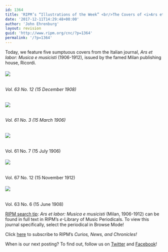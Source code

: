 ```yaml
---
id: 1364
title: 'RIPM’s “Illustrations of the Week” <br/>The Covers of <i>Ars et labor</i>'
date: '2017-12-11T14:29:48+00:00'
author: 'John Ehrenburg'
layout: revision
guid: 'http://www.ripm.org/cnc/?p=1364'
permalink: '/?p=1364'
---
```


Today, we feature five sumptuous covers from the Italian journal, *Ars et labor: Musica e musicisti* (1906-1912)*,* issued by the famed Milan publishing house, Ricordi.

###### ![](http://www.ripm.org/cnc/wp-content/uploads/2017/12/16-Ars-et-labor.jpg)

###### Vol. 63 No. 12 (15 December 1908)

###### ![](http://www.ripm.org/cnc/wp-content/uploads/2017/12/18-Ars-et-labor.jpg)

###### Vol. 61 No. 3 (15 March 1906)

###### ![](http://www.ripm.org/cnc/wp-content/uploads/2017/12/17-Ars-et-labor.jpg)  
Vol. 61 No. 7 (15 July 1906)

###### ![](http://www.ripm.org/cnc/wp-content/uploads/2017/12/4-Ars-et-labor.jpg)  
Vol. 67 No. 12 (15 November 1912)

###### ![](http://www.ripm.org/cnc/wp-content/uploads/2017/12/6-Ars-et-labor.jpg)  
Vol. 63 No. 6 (15 June 1908)

<u>RIPM search tip</u>: *Ars et labor: Musica e musicisti* (Milan, 1906-1912) can be found in full text in RIPM’s *e*-Library of Music Periodicals. To view this journal specifically, select the periodical in Browse Mode!

Click [here](http://ripm.org/?page=cncsubscribe) to subscribe to RIPM’s *Curios, News, and Chronicles!*

When is our next posting? To find out, follow us on [Twitter](https://twitter.com/RIPMCenter) and [Facebook](https://www.facebook.com/RIPMCenter/)!